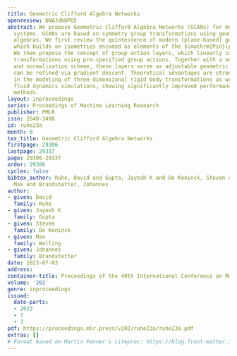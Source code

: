 ```yaml
---
title: Geometric Clifford Algebra Networks
openreview: DNAJdkHPQ5
abstract: We propose Geometric Clifford Algebra Networks (GCANs) for modeling dynamical
  systems. GCANs are based on symmetry group transformations using geometric (Clifford)
  algebras. We first review the quintessence of modern (plane-based) geometric algebra,
  which builds on isometries encoded as elements of the $\mathrm{Pin}(p,q,r)$ group.
  We then propose the concept of group action layers, which linearly combine object
  transformations using pre-specified group actions. Together with a new activation
  and normalization scheme, these layers serve as adjustable geometric templates that
  can be refined via gradient descent. Theoretical advantages are strongly reflected
  in the modeling of three-dimensional rigid body transformations as well as large-scale
  fluid dynamics simulations, showing significantly improved performance over traditional
  methods.
layout: inproceedings
series: Proceedings of Machine Learning Research
publisher: PMLR
issn: 2640-3498
id: ruhe23a
month: 0
tex_title: Geometric Clifford Algebra Networks
firstpage: 29306
lastpage: 29337
page: 29306-29337
order: 29306
cycles: false
bibtex_author: Ruhe, David and Gupta, Jayesh K and De Keninck, Steven and Welling,
  Max and Brandstetter, Johannes
author:
- given: David
  family: Ruhe
- given: Jayesh K
  family: Gupta
- given: Steven
  family: De Keninck
- given: Max
  family: Welling
- given: Johannes
  family: Brandstetter
date: 2023-07-03
address: 
container-title: Proceedings of the 40th International Conference on Machine Learning
volume: '202'
genre: inproceedings
issued:
  date-parts:
  - 2023
  - 7
  - 3
pdf: https://proceedings.mlr.press/v202/ruhe23a/ruhe23a.pdf
extras: []
# Format based on Martin Fenner's citeproc: https://blog.front-matter.io/posts/citeproc-yaml-for-bibliographies/
---
```

